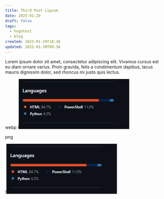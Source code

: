 ```yaml
---
title: Third Post Lipsum
date: 2025-01-29
draft: false
tags:
  - hugotest
  - blog
created: 2025-01-29T18:38
updated: 2025-01-30T09:34
---
```


Lorem ipsum dolor sit amet, consectetur adipiscing elit. Vivamus cursus est eu diam ornare varius. Proin gravida, felis a condimentum dapibus, lacus mauris dignissim dolor, sed rhoncus mi justo quis lectus. 

webp
!![Image Description](/images/Third%20Post.webp)

png

!![Image Description](/images/Third%20Post.png)


